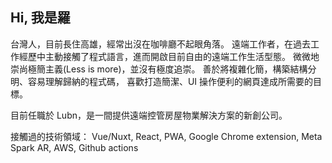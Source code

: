## Hi, 我是羅

台灣人，目前長住高雄，經常出沒在咖啡廳不起眼角落。
遠端工作者，在過去工作經歷中主動接觸了程式語言，進而開啟目前自由的遠端工作生活型態。
微微地崇尚極簡主義(Less is more)，並沒有極度追崇。
善於將複雜化簡，構築結構分明、容易理解歸納的程式碼，
喜歡打造簡潔、UI 操作便利的網頁達成所需要的目標。

目前任職於 Lubn，是一間提供遠端控管房屋物業解決方案的新創公司。

接觸過的技術領域：
Vue/Nuxt, React, PWA, Google Chrome extension, Meta Spark AR, AWS, Github actions
